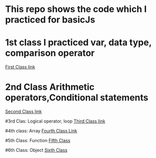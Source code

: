 # This repo shows the code which I practiced for basicJs
# 1st class I practiced var, data type, comparison operator
[First Class link](https://github.com/Fahrialimrose/basic-js-practice/commit/878b737e00a43263e4ffe5d2de329a239f4ff730)

# 2nd Class Arithmetic operators,Conditional statements
[Second Class link ](https://github.com/Fahrialimrose/basic-js-practice/blob/main/Class2.js)

#3rd Clas: Logical operator, loop
[Third Class link](https://github.com/Fahrialimrose/basic-js-practice/blob/main/3rd_cls_logical_operator.js)


#4th class: Array
[Fourth Class Link](https://github.com/Fahrialimrose/basic-js-practice/blob/main/C4_array.js)

#5th Class: Function
[Fifth Class](https://github.com/Fahrialimrose/basic-js-practice/blob/main/C5.js)

#6th Class: Object
[Sixth Class](https://github.com/Fahrialimrose/basic-js-practice/blob/main/C6.js)
